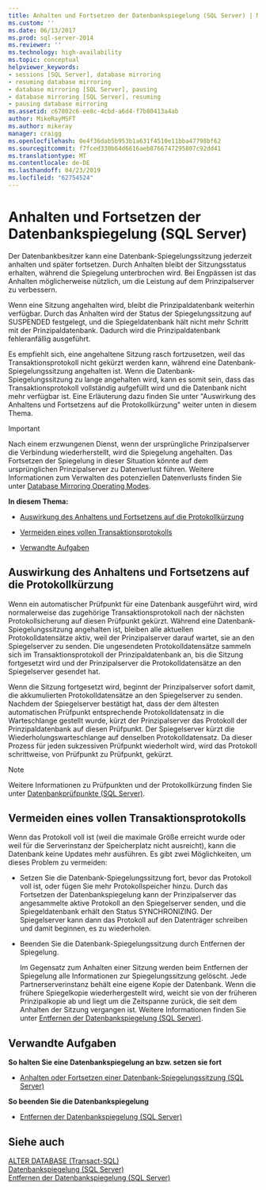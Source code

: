```yaml
---
title: Anhalten und Fortsetzen der Datenbankspiegelung (SQL Server) | Microsoft-Dokumentation
ms.custom: ''
ms.date: 06/13/2017
ms.prod: sql-server-2014
ms.reviewer: ''
ms.technology: high-availability
ms.topic: conceptual
helpviewer_keywords:
- sessions [SQL Server], database mirroring
- resuming database mirroring
- database mirroring [SQL Server], pausing
- database mirroring [SQL Server], resuming
- pausing database mirroring
ms.assetid: c67802c6-ee8c-4cbd-a6d4-f7b80413a4ab
author: MikeRayMSFT
ms.author: mikeray
manager: craigg
ms.openlocfilehash: 0e4f36dab5b953b1a631f4510e11bba47798bf62
ms.sourcegitcommit: f7fced330b64d6616aeb8766747295807c92dd41
ms.translationtype: MT
ms.contentlocale: de-DE
ms.lasthandoff: 04/23/2019
ms.locfileid: "62754524"
---
```

# <a name="pausing-and-resuming-database-mirroring-sql-server"></a>Anhalten und Fortsetzen der Datenbankspiegelung (SQL Server)
  Der Datenbankbesitzer kann eine Datenbank-Spiegelungssitzung jederzeit anhalten und später fortsetzen. Durch Anhalten bleibt der Sitzungsstatus erhalten, während die Spiegelung unterbrochen wird. Bei Engpässen ist das Anhalten möglicherweise nützlich, um die Leistung auf dem Prinzipalserver zu verbessern.  
  
 Wenn eine Sitzung angehalten wird, bleibt die Prinzipaldatenbank weiterhin verfügbar. Durch das Anhalten wird der Status der Spiegelungssitzung auf SUSPENDED festgelegt, und die Spiegeldatenbank hält nicht mehr Schritt mit der Prinzipaldatenbank. Dadurch wird die Prinzipaldatenbank fehleranfällig ausgeführt.  
  
 Es empfiehlt sich, eine angehaltene Sitzung rasch fortzusetzen, weil das Transaktionsprotokoll nicht gekürzt werden kann, während eine Datenbank-Spiegelungssitzung angehalten ist. Wenn die Datenbank-Spiegelungssitzung zu lange angehalten wird, kann es somit sein, dass das Transaktionsprotokoll vollständig aufgefüllt wird und die Datenbank nicht mehr verfügbar ist. Eine Erläuterung dazu finden Sie unter "Auswirkung des Anhaltens und Fortsetzens auf die Protokollkürzung" weiter unten in diesem Thema.  
  
> [!IMPORTANT]  
>  Nach einem erzwungenen Dienst, wenn der ursprüngliche Prinzipalserver die Verbindung wiederherstellt, wird die Spiegelung angehalten. Das Fortsetzen der Spiegelung in dieser Situation könnte auf dem ursprünglichen Prinzipalserver zu Datenverlust führen. Weitere Informationen zum Verwalten des potenziellen Datenverlusts finden Sie unter [Database Mirroring Operating Modes](database-mirroring-operating-modes.md).  
  
 **In diesem Thema:**  
  
-   [Auswirkung des Anhaltens und Fortsetzens auf die Protokollkürzung](#EffectOnLogTrunc)  
  
-   [Vermeiden eines vollen Transaktionsprotokolls](#AvoidFullLog)  
  
-   [Verwandte Aufgaben](#RelatedTasks)  
  
##  <a name="EffectOnLogTrunc"></a> Auswirkung des Anhaltens und Fortsetzens auf die Protokollkürzung  
 Wenn ein automatischer Prüfpunkt für eine Datenbank ausgeführt wird, wird normalerweise das zugehörige Transaktionsprotokoll nach der nächsten Protokollsicherung auf diesen Prüfpunkt gekürzt. Während eine Datenbank-Spiegelungssitzung angehalten ist, bleiben alle aktuellen Protokolldatensätze aktiv, weil der Prinzipalserver darauf wartet, sie an den Spiegelserver zu senden. Die ungesendeten Protokolldatensätze sammeln sich im Transaktionsprotokoll der Prinzipaldatenbank an, bis die Sitzung fortgesetzt wird und der Prinzipalserver die Protokolldatensätze an den Spiegelserver gesendet hat.  
  
 Wenn die Sitzung fortgesetzt wird, beginnt der Prinzipalserver sofort damit, die akkumulierten Protokolldatensätze an den Spiegelserver zu senden. Nachdem der Spiegelserver bestätigt hat, dass der dem ältesten automatischen Prüfpunkt entsprechende Protokolldatensatz in die Warteschlange gestellt wurde, kürzt der Prinzipalserver das Protokoll der Prinzipaldatenbank auf diesen Prüfpunkt. Der Spiegelserver kürzt die Wiederholungswarteschlange auf denselben Protokolldatensatz. Da dieser Prozess für jeden sukzessiven Prüfpunkt wiederholt wird, wird das Protokoll schrittweise, von Prüfpunkt zu Prüfpunkt, gekürzt.  
  
> [!NOTE]  
>  Weitere Informationen zu Prüfpunkten und der Protokollkürzung finden Sie unter [Datenbankprüfpunkte &#40;SQL Server&#41;](../../relational-databases/logs/database-checkpoints-sql-server.md).  
  
##  <a name="AvoidFullLog"></a> Vermeiden eines vollen Transaktionsprotokolls  
 Wenn das Protokoll voll ist (weil die maximale Größe erreicht wurde oder weil für die Serverinstanz der Speicherplatz nicht ausreicht), kann die Datenbank keine Updates mehr ausführen. Es gibt zwei Möglichkeiten, um dieses Problem zu vermeiden:  
  
-   Setzen Sie die Datenbank-Spiegelungssitzung fort, bevor das Protokoll voll ist, oder fügen Sie mehr Protokollspeicher hinzu. Durch das Fortsetzen der Datenbankspiegelung kann der Prinzipalserver das angesammelte aktive Protokoll an den Spiegelserver senden, und die Spiegeldatenbank erhält den Status SYNCHRONIZING. Der Spiegelserver kann dann das Protokoll auf den Datenträger schreiben und damit beginnen, es zu wiederholen.  
  
-   Beenden Sie die Datenbank-Spiegelungssitzung durch Entfernen der Spiegelung.  
  
     Im Gegensatz zum Anhalten einer Sitzung werden beim Entfernen der Spiegelung alle Informationen zur Spiegelungssitzung gelöscht. Jede Partnerserverinstanz behält eine eigene Kopie der Datenbank. Wenn die frühere Spiegelkopie wiederhergestellt wird, weicht sie von der früheren Prinzipalkopie ab und liegt um die Zeitspanne zurück, die seit dem Anhalten der Sitzung vergangen ist. Weitere Informationen finden Sie unter [Entfernen der Datenbankspiegelung &#40;SQL Server&#41;](database-mirroring-sql-server.md).  
  
##  <a name="RelatedTasks"></a> Verwandte Aufgaben  
 **So halten Sie eine Datenbankspiegelung an bzw. setzen sie fort**  
  
-   [Anhalten oder Fortsetzen einer Datenbank-Spiegelungssitzung &#40;SQL Server&#41;](pause-or-resume-a-database-mirroring-session-sql-server.md)  
  
 **So beenden Sie die Datenbankspiegelung**  
  
-   [Entfernen der Datenbankspiegelung &#40;SQL Server&#41;](remove-database-mirroring-sql-server.md)  
  
## <a name="see-also"></a>Siehe auch  
 [ALTER DATABASE &#40;Transact-SQL&#41;](/sql/t-sql/statements/alter-database-transact-sql)   
 [Datenbankspiegelung &#40;SQL Server&#41;](database-mirroring-sql-server.md)   
 [Entfernen der Datenbankspiegelung &#40;SQL Server&#41;](database-mirroring-sql-server.md)  
  
  
